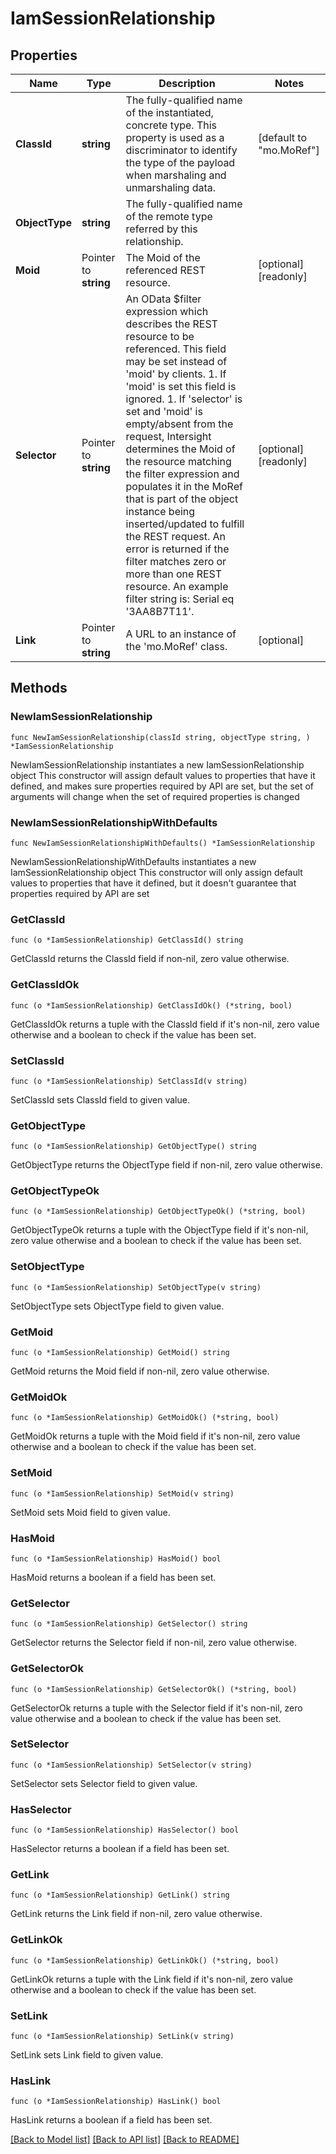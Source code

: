 # IamSessionRelationship

## Properties

Name | Type | Description | Notes
------------ | ------------- | ------------- | -------------
**ClassId** | **string** | The fully-qualified name of the instantiated, concrete type. This property is used as a discriminator to identify the type of the payload when marshaling and unmarshaling data. | [default to "mo.MoRef"]
**ObjectType** | **string** | The fully-qualified name of the remote type referred by this relationship. | 
**Moid** | Pointer to **string** | The Moid of the referenced REST resource. | [optional] [readonly] 
**Selector** | Pointer to **string** | An OData $filter expression which describes the REST resource to be referenced. This field may be set instead of &#39;moid&#39; by clients. 1. If &#39;moid&#39; is set this field is ignored. 1. If &#39;selector&#39; is set and &#39;moid&#39; is empty/absent from the request, Intersight determines the Moid of the resource matching the filter expression and populates it in the MoRef that is part of the object instance being inserted/updated to fulfill the REST request. An error is returned if the filter matches zero or more than one REST resource. An example filter string is: Serial eq &#39;3AA8B7T11&#39;. | [optional] [readonly] 
**Link** | Pointer to **string** | A URL to an instance of the &#39;mo.MoRef&#39; class. | [optional] 

## Methods

### NewIamSessionRelationship

`func NewIamSessionRelationship(classId string, objectType string, ) *IamSessionRelationship`

NewIamSessionRelationship instantiates a new IamSessionRelationship object
This constructor will assign default values to properties that have it defined,
and makes sure properties required by API are set, but the set of arguments
will change when the set of required properties is changed

### NewIamSessionRelationshipWithDefaults

`func NewIamSessionRelationshipWithDefaults() *IamSessionRelationship`

NewIamSessionRelationshipWithDefaults instantiates a new IamSessionRelationship object
This constructor will only assign default values to properties that have it defined,
but it doesn't guarantee that properties required by API are set

### GetClassId

`func (o *IamSessionRelationship) GetClassId() string`

GetClassId returns the ClassId field if non-nil, zero value otherwise.

### GetClassIdOk

`func (o *IamSessionRelationship) GetClassIdOk() (*string, bool)`

GetClassIdOk returns a tuple with the ClassId field if it's non-nil, zero value otherwise
and a boolean to check if the value has been set.

### SetClassId

`func (o *IamSessionRelationship) SetClassId(v string)`

SetClassId sets ClassId field to given value.


### GetObjectType

`func (o *IamSessionRelationship) GetObjectType() string`

GetObjectType returns the ObjectType field if non-nil, zero value otherwise.

### GetObjectTypeOk

`func (o *IamSessionRelationship) GetObjectTypeOk() (*string, bool)`

GetObjectTypeOk returns a tuple with the ObjectType field if it's non-nil, zero value otherwise
and a boolean to check if the value has been set.

### SetObjectType

`func (o *IamSessionRelationship) SetObjectType(v string)`

SetObjectType sets ObjectType field to given value.


### GetMoid

`func (o *IamSessionRelationship) GetMoid() string`

GetMoid returns the Moid field if non-nil, zero value otherwise.

### GetMoidOk

`func (o *IamSessionRelationship) GetMoidOk() (*string, bool)`

GetMoidOk returns a tuple with the Moid field if it's non-nil, zero value otherwise
and a boolean to check if the value has been set.

### SetMoid

`func (o *IamSessionRelationship) SetMoid(v string)`

SetMoid sets Moid field to given value.

### HasMoid

`func (o *IamSessionRelationship) HasMoid() bool`

HasMoid returns a boolean if a field has been set.

### GetSelector

`func (o *IamSessionRelationship) GetSelector() string`

GetSelector returns the Selector field if non-nil, zero value otherwise.

### GetSelectorOk

`func (o *IamSessionRelationship) GetSelectorOk() (*string, bool)`

GetSelectorOk returns a tuple with the Selector field if it's non-nil, zero value otherwise
and a boolean to check if the value has been set.

### SetSelector

`func (o *IamSessionRelationship) SetSelector(v string)`

SetSelector sets Selector field to given value.

### HasSelector

`func (o *IamSessionRelationship) HasSelector() bool`

HasSelector returns a boolean if a field has been set.

### GetLink

`func (o *IamSessionRelationship) GetLink() string`

GetLink returns the Link field if non-nil, zero value otherwise.

### GetLinkOk

`func (o *IamSessionRelationship) GetLinkOk() (*string, bool)`

GetLinkOk returns a tuple with the Link field if it's non-nil, zero value otherwise
and a boolean to check if the value has been set.

### SetLink

`func (o *IamSessionRelationship) SetLink(v string)`

SetLink sets Link field to given value.

### HasLink

`func (o *IamSessionRelationship) HasLink() bool`

HasLink returns a boolean if a field has been set.


[[Back to Model list]](../README.md#documentation-for-models) [[Back to API list]](../README.md#documentation-for-api-endpoints) [[Back to README]](../README.md)


